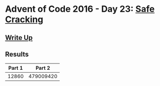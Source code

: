 # Advent of Code 2016 - Day 23: [Safe Cracking](https://adventofcode.com/2016/day/23)

## [Write Up](https://github.com/CodingAP/advent-of-code/blob/main/writeups/2016/day23_writeup.md)
## Results
| Part 1 | Part 2 | 
|:---:|:---:|
| 12860 | 479009420 |